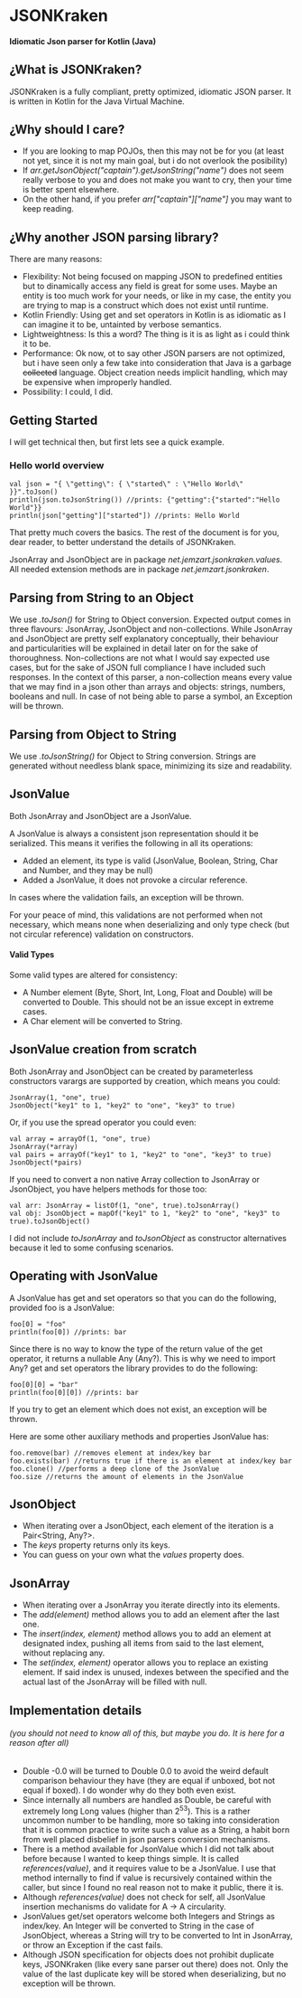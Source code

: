 # JSONKraken

#### Idiomatic Json parser for Kotlin (Java)

## ¿What is JSONKraken?

JSONKraken is a fully compliant, pretty optimized, idiomatic JSON parser. It is written in Kotlin for the Java Virtual Machine.

## ¿Why should I care?

- If you are looking to map POJOs, then this may not be for you (at least not yet, since it is not my main goal, but i do not overlook the posibility)
- If *arr.getJsonObject("captain").getJsonString("name")* does not seem really verbose to you and does not make you want to cry, then your time is better spent elsewhere.
- On the other hand, if you prefer *arr["captain"]["name"]* you may want to keep reading.

## ¿Why another JSON parsing library?

There are many reasons:
* Flexibility: Not being focused on mapping JSON to predefined entities but to dinamically access any field is great for some uses. Maybe an entity is too much work for your needs, or like in my case, the entity you are trying to map is a construct which does not exist until runtime.
* Kotlin Friendly: Using get and set operators in Kotlin is as idiomatic as I can imagine it to be, untainted by verbose semantics.
* Lightweightness: Is this a word? The thing is it is as light as i could think it to be.
* Performance: Ok now, ot to say other JSON parsers are not optimized, but i have seen only a few take into consideration that Java is a garbage ~~collected~~ language. Object creation needs implicit handling, which may be expensive when improperly handled.
* Possibility: I could, I did.

## Getting Started

I will get technical then, but first lets see a quick example.

### Hello world overview

	val json = "{ \"getting\": { \"started\" : \"Hello World\" }}".toJson()
	println(json.toJsonString()) //prints: {"getting":{"started":"Hello World"}}
	println(json["getting"]["started"]) //prints: Hello World
		
That pretty much covers the basics. The rest of the document is for you, dear reader, to better understand the details of JSONKraken.

JsonArray and JsonObject are in package *net.jemzart.jsonkraken.values*.
All needed extension methods are in package *net.jemzart.jsonkraken*.

## Parsing from String to an Object

We use *.toJson()* for String to Object conversion. Expected output comes in three flavours: JsonArray, JsonObject and non-collections.
While JsonArray and JsonObject are pretty self explanatory conceptually, their behaviour and particularities will be explained in detail later on for the sake of thoroughness.
Non-collections are not what I would say expected use cases, but for the sake of JSON full compliance I have included such responses. In the context of this parser, a non-collection means every value that we may find in a json other than arrays and objects: strings, numbers, booleans and null.
In case of not being able to parse a symbol, an Exception will be thrown.

## Parsing from Object to String

We use *.toJsonString()* for Object to String conversion.
Strings are generated without needless blank space, minimizing its size and readability.

## JsonValue
Both JsonArray and JsonObject are a JsonValue.

A JsonValue is always a consistent json representation should it be serialized. This means it verifies the following in all its operations:

- Added an element, its type is valid (JsonValue, Boolean, String, Char and Number, and they may be null)
- Added a JsonValue, it does not provoke a circular reference.

In cases where the validation fails, an exception will be thrown.

For your peace of mind, this validations are not performed when not necessary, which means none when deserializing and only type check (but not circular reference) validation on constructors.

#### Valid Types
Some valid types are altered for consistency:
- A Number element (Byte, Short, Int, Long, Float and Double) will be converted to Double. This should not be an issue except in extreme cases.
- A Char element will be converted to String.

## JsonValue creation from scratch

Both JsonArray and JsonObject can be created by parameterless constructors
varargs are supported by creation, which means you could:

    JsonArray(1, "one", true)
    JsonObject("key1" to 1, "key2" to "one", "key3" to true)
        
Or, if you use the spread operator you could even:

	val array = arrayOf(1, "one", true)
	JsonArray(*array)
	val pairs = arrayOf("key1" to 1, "key2" to "one", "key3" to true)
	JsonObject(*pairs)

If you need to convert a non native Array collection to JsonArray or JsonObject, you have helpers methods for those too:

	val arr: JsonArray = listOf(1, "one", true).toJsonArray()
	val obj: JsonObject = mapOf("key1" to 1, "key2" to "one", "key3" to true).toJsonObject()

I did not include *toJsonArray* and *toJsonObject* as constructor alternatives because it led to some confusing scenarios.

## Operating with JsonValue


A JsonValue has get and set operators so that you can do the following, provided foo is a JsonValue:

	foo[0] = "foo"
	println(foo[0]) //prints: bar
	
Since there is no way to know the type of the return value of the get operator, it returns a nullable Any (Any?). This is why we need to import Any? get and set operators the library provides to do the following:

    foo[0][0] = "bar"
	println(foo[0][0]) //prints: bar
	
If you try to get an element which does not exist, an exception will be thrown.
	
Here are some other auxiliary methods and properties JsonValue has:
    
	foo.remove(bar) //removes element at index/key bar
	foo.exists(bar) //returns true if there is an element at index/key bar
	foo.clone() //performs a deep clone of the JsonValue
	foo.size //returns the amount of elements in the JsonValue

## JsonObject

- When iterating over a JsonObject, each element of the iteration is a Pair<String, Any?>.
- The *keys* property returns only its keys.
- You can guess on your own what the *values* property does.

## JsonArray

- When iterating over a JsonArray you iterate directly into its elements.
- The *add(element)* method allows you to add an element after the last one.
- The *insert(index, element)* method allows you to add an element at designated index, pushing all items from said to the last element, without replacing any.
- The *set(index, element)* operator allows you to replace an existing element. If said index is unused, indexes between the specified and the actual last of the JsonArray will be filled with null.

## Implementation details
###### (you should not need to know all of this, but maybe you do. It is here for a reason after all)
- Double -0.0 will be turned to Double 0.0 to avoid the weird default comparison behaviour they have (they are equal if unboxed, bot not equal if boxed). I do wonder why do they both even exist.
- Since internally all numbers are handled as Double, be careful with extremely long Long values (higher than 2<sup>53</sup>).
This is a rather uncommon number to be handling, more so taking into consideration that it is common practice to write such a value as a String, a habit born from well placed disbelief in json parsers conversion mechanisms.
- There is a method available for JsonValue which I did not talk about before because I wanted to keep things simple. It is called *references(value)*, and it requires value to be a JsonValue.
I use that method internally to find if value is recursively contained within the caller, but since I found no real reason not to make it public, there it is.
- Although *references(value)* does not check for self, all JsonValue insertion mechanisms do validate for A -> A circularity.
- JsonValues get/set operators welcome both Integers and Strings as index/key. An Integer will be converted to String in the case of JsonObject, whereas a String will try to be converted to Int in JsonArray, or throw an Exception if the cast fails.
- Although JSON specification for objects does not prohibit duplicate keys, JSONKraken (like every sane parser out there) does not. Only the value of the last duplicate key will be stored when deserializing, but no exception will be thrown.